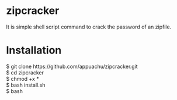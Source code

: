 # zipcracker
It is simple shell script command to crack the password of an zipfile.

<h1>Installation</h1>
$ git clone https://github.com/appuachu/zipcracker.git<br>
$ cd zipcracker<br>
$ chmod +x *<br>
$ bash install.sh<br>
$ bash 
